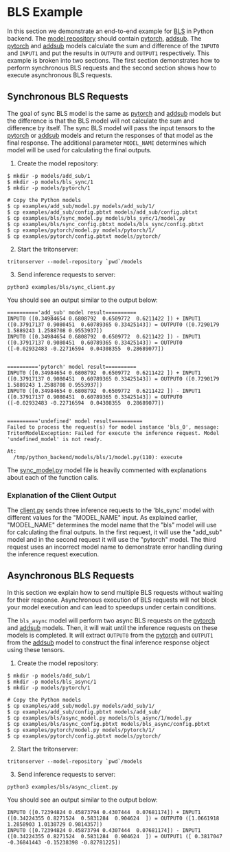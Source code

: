<!--
# Copyright 2021, NVIDIA CORPORATION & AFFILIATES. All rights reserved.
#
# Redistribution and use in source and binary forms, with or without
# modification, are permitted provided that the following conditions
# are met:
#  * Redistributions of source code must retain the above copyright
#    notice, this list of conditions and the following disclaimer.
#  * Redistributions in binary form must reproduce the above copyright
#    notice, this list of conditions and the following disclaimer in the
#    documentation and/or other materials provided with the distribution.
#  * Neither the name of NVIDIA CORPORATION nor the names of its
#    contributors may be used to endorse or promote products derived
#    from this software without specific prior written permission.
#
# THIS SOFTWARE IS PROVIDED BY THE COPYRIGHT HOLDERS ``AS IS'' AND ANY
# EXPRESS OR IMPLIED WARRANTIES, INCLUDING, BUT NOT LIMITED TO, THE
# IMPLIED WARRANTIES OF MERCHANTABILITY AND FITNESS FOR A PARTICULAR
# PURPOSE ARE DISCLAIMED.  IN NO EVENT SHALL THE COPYRIGHT OWNER OR
# CONTRIBUTORS BE LIABLE FOR ANY DIRECT, INDIRECT, INCIDENTAL, SPECIAL,
# EXEMPLARY, OR CONSEQUENTIAL DAMAGES (INCLUDING, BUT NOT LIMITED TO,
# PROCUREMENT OF SUBSTITUTE GOODS OR SERVICES; LOSS OF USE, DATA, OR
# PROFITS; OR BUSINESS INTERRUPTION) HOWEVER CAUSED AND ON ANY THEORY
# OF LIABILITY, WHETHER IN CONTRACT, STRICT LIABILITY, OR TORT
# (INCLUDING NEGLIGENCE OR OTHERWISE) ARISING IN ANY WAY OUT OF THE USE
# OF THIS SOFTWARE, EVEN IF ADVISED OF THE POSSIBILITY OF SUCH DAMAGE.
-->

# BLS Example

In this section we demonstrate an end-to-end example for
[BLS](../../README.md#business-logic-scripting) in Python backend. The
[model repository](https://github.com/triton-inference-server/server/blob/main/docs/model_repository.md)
should contain [pytorch](../pytorch), [addsub](../add_sub).  The
[pytorch](../pytorch) and [addsub](../add_sub) models calculate the sum and
difference of the `INPUT0` and `INPUT1` and put the results in `OUTPUT0` and
`OUTPUT1` respectively. This example is broken into two sections. The first
section demonstrates how to perform synchronous BLS requests and the second
section shows how to execute asynchronous BLS requests.

## Synchronous BLS Requests

The goal of sync BLS model is the same as [pytorch](../pytorch) and
[addsub](../add_sub) models but the difference is that the BLS model will not
calculate the sum and difference by itself. The sync BLS model will pass the
input tensors to the [pytorch](../pytorch) or [addsub](../add_sub) models and
return the responses of that model as the final response. The additional
parameter `MODEL_NAME` determines which model will be used for calculating the
final outputs.

1. Create the model repository:

```console
$ mkdir -p models/add_sub/1
$ mkdir -p models/bls_sync/1
$ mkdir -p models/pytorch/1

# Copy the Python models
$ cp examples/add_sub/model.py models/add_sub/1/
$ cp examples/add_sub/config.pbtxt models/add_sub/config.pbtxt
$ cp examples/bls/sync_model.py models/bls_sync/1/model.py
$ cp examples/bls/sync_config.pbtxt models/bls_sync/config.pbtxt
$ cp examples/pytorch/model.py models/pytorch/1/
$ cp examples/pytorch/config.pbtxt models/pytorch/
```

2. Start the tritonserver:

```
tritonserver --model-repository `pwd`/models
```

3. Send inference requests to server:

```
python3 examples/bls/sync_client.py
```

You should see an output similar to the output below:

```
=========='add_sub' model result==========
INPUT0 ([0.34984654 0.6808792  0.6509772  0.6211422 ]) + INPUT1 ([0.37917137 0.9080451  0.60789365 0.33425143]) = OUTPUT0 ([0.7290179 1.5889243 1.2588708 0.9553937])
INPUT0 ([0.34984654 0.6808792  0.6509772  0.6211422 ]) - INPUT1 ([0.37917137 0.9080451  0.60789365 0.33425143]) = OUTPUT0 ([-0.02932483 -0.22716594  0.04308355  0.28689077])


=========='pytorch' model result==========
INPUT0 ([0.34984654 0.6808792  0.6509772  0.6211422 ]) + INPUT1 ([0.37917137 0.9080451  0.60789365 0.33425143]) = OUTPUT0 ([0.7290179 1.5889243 1.2588708 0.9553937])
INPUT0 ([0.34984654 0.6808792  0.6509772  0.6211422 ]) - INPUT1 ([0.37917137 0.9080451  0.60789365 0.33425143]) = OUTPUT0 ([-0.02932483 -0.22716594  0.04308355  0.28689077])


=========='undefined' model result==========
Failed to process the request(s) for model instance 'bls_0', message: TritonModelException: Failed for execute the inference request. Model 'undefined_model' is not ready.

At:
  /tmp/python_backend/models/bls/1/model.py(110): execute
```

The [sync_model.py](./sync_model.py) model file is heavily commented with
explanations about each of the function calls.

### Explanation of the Client Output

The [client.py](./sync_client.py) sends three inference requests to the 'bls_sync'
model with different values for the "MODEL_NAME" input. As explained earlier,
"MODEL_NAME" determines the model name that the "bls" model will use for
calculating the final outputs. In the first request, it will use the "add_sub"
model and in the second request it will use the "pytorch" model. The third
request uses an incorrect model name to demonstrate error handling during
the inference request execution.

## Asynchronous BLS Requests

In this section we explain how to send multiple BLS requests without waiting for
their response. Asynchronous execution of BLS requests will not block your
model execution and can lead to speedups under certain conditions.

The `bls_async` model will perform two async BLS requests on the
[pytorch](../pytorch) and [addsub](../add_sub) models. Then, it will wait until
the inference requests on these models is completed. It will extract `OUTPUT0`
from the [pytorch](../pytorch) and `OUTPUT1` from the [addsub](../add_sub) model
to construct the final inference response object using these tensors.

1. Create the model repository:

```console
$ mkdir -p models/add_sub/1
$ mkdir -p models/bls_async/1
$ mkdir -p models/pytorch/1

# Copy the Python models
$ cp examples/add_sub/model.py models/add_sub/1/
$ cp examples/add_sub/config.pbtxt models/add_sub/
$ cp examples/bls/async_model.py models/bls_async/1/model.py
$ cp examples/bls/async_config.pbtxt models/bls_async/config.pbtxt
$ cp examples/pytorch/model.py models/pytorch/1/
$ cp examples/pytorch/config.pbtxt models/pytorch/
```

2. Start the tritonserver:

```
tritonserver --model-repository `pwd`/models
```

3. Send inference requests to server:

```
python3 examples/bls/async_client.py
```

You should see an output similar to the output below:

```
INPUT0 ([0.72394824 0.45873794 0.4307444  0.07681174]) + INPUT1 ([0.34224355 0.8271524  0.5831284  0.904624  ]) = OUTPUT0 ([1.0661918 1.2858903 1.0138729 0.9814357])
INPUT0 ([0.72394824 0.45873794 0.4307444  0.07681174]) - INPUT1 ([0.34224355 0.8271524  0.5831284  0.904624  ]) = OUTPUT1 ([ 0.3817047  -0.36841443 -0.15238398 -0.82781225])
```
